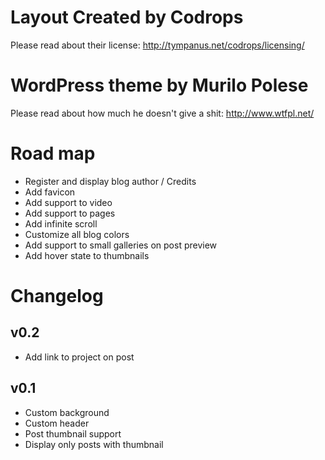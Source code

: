 # Layout Created by Codrops

Please read about their license: http://tympanus.net/codrops/licensing/

# WordPress theme by Murilo Polese

Please read about how much he doesn't give a shit: http://www.wtfpl.net/

# Road map
* Register and display blog author / Credits
* Add favicon
* Add support to video
* Add support to pages
* Add infinite scroll
* Customize all blog colors
* Add support to small galleries on post preview
* Add hover state to thumbnails

# Changelog
## v0.2
* Add link to project on post

## v0.1
* Custom background
* Custom header
* Post thumbnail support
* Display only posts with thumbnail
